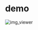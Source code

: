 # demo

![img_viewer](https://user-images.githubusercontent.com/29950288/93201186-ccff0000-f78b-11ea-9fb1-dd775a76853d.gif)
